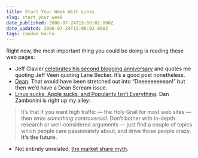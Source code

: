 ```yaml
---
title: Start Your Week With Links
slug: start_your_week
date_published: 2006-07-24T15:08:02.000Z
date_updated: 2006-07-24T15:08:02.000Z
tags: random ha-ha
---
```


Right now, the most important thing you could be doing is reading these web pages:

- Jeff Clavier [celebrates his second blogging anniversary](http://blog.softtechvc.com/2006/07/software_only_i.html) and quotes me quoting Jeff Veen quoting Lane Becker. It’s a good post nonetheless.
- [Dean](http://www.stevenberlinjohnson.com/2006/07/dean.html). That would have been stretched out into “Deeeeeeeeean!” but then we’d have a Dean Scream issue.
- [Linux sucks, Apple sucks, and Popularity Isn’t Everything](http://www.oreillynet.com/xml/blog/2006/07/linux_sucks_apple_sucks_and_po.html). Dan Zambonini is right up my alley:

> It’s that if you want high traffic — the Holy Grail for most web sites — then *write something controversial*. Don’t bother with in-depth research or well-considered arguments — just find a couple of topics which people care passionately about, and drive those people crazy. **It’s the future.**

- Not entirely unrelated, [the market share myth](http://www.roughlydrafted.com/RD/Home/1052F769-AC24-4892-8937-E3E90BCFD5CC.html).
